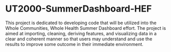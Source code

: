# UT2000-SummerDashboard-HEF
This project is dedicated to developing code that will be utilized into the Whole Communities, Whole Health Summer Dashboard effort. The project is aimed at importing, cleaning, deriving features, and visualizing data in a clear and coherent manner so that users may understand and use the results to improve some outcome in their immediate environment. 

